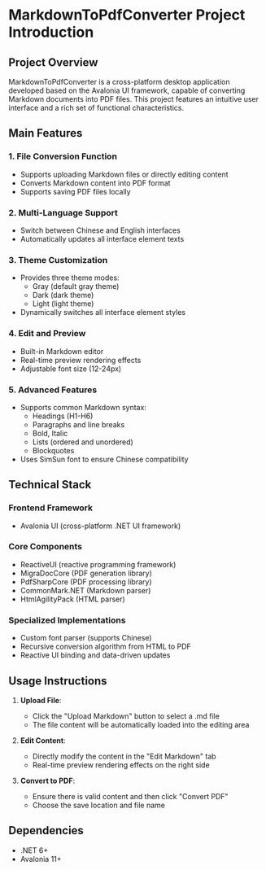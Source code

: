 # MarkdownToPdfConverter Project Introduction

## Project Overview
MarkdownToPdfConverter is a cross-platform desktop application developed based on the Avalonia UI framework, capable of converting Markdown documents into PDF files. This project features an intuitive user interface and a rich set of functional characteristics.




## Main Features

### 1. File Conversion Function
- Supports uploading Markdown files or directly editing content
- Converts Markdown content into PDF format
- Supports saving PDF files locally

### 2. Multi-Language Support
- Switch between Chinese and English interfaces
- Automatically updates all interface element texts

### 3. Theme Customization
- Provides three theme modes:
  - Gray (default gray theme)
  - Dark (dark theme)
  - Light (light theme)
- Dynamically switches all interface element styles

### 4. Edit and Preview
- Built-in Markdown editor
- Real-time preview rendering effects
- Adjustable font size (12-24px)

### 5. Advanced Features
- Supports common Markdown syntax:
  - Headings (H1-H6)
  - Paragraphs and line breaks
  - Bold, Italic
  - Lists (ordered and unordered)
  - Blockquotes
- Uses SimSun font to ensure Chinese compatibility

## Technical Stack

### Frontend Framework
- Avalonia UI (cross-platform .NET UI framework)

### Core Components
- ReactiveUI (reactive programming framework)
- MigraDocCore (PDF generation library)
- PdfSharpCore (PDF processing library)
- CommonMark.NET (Markdown parser)
- HtmlAgilityPack (HTML parser)

### Specialized Implementations
- Custom font parser (supports Chinese)
- Recursive conversion algorithm from HTML to PDF
- Reactive UI binding and data-driven updates

## Usage Instructions

1. **Upload File**:
   - Click the "Upload Markdown" button to select a .md file
   - The file content will be automatically loaded into the editing area

2. **Edit Content**:
   - Directly modify the content in the "Edit Markdown" tab
   - Real-time preview rendering effects on the right side

3. **Convert to PDF**:
   - Ensure there is valid content and then click "Convert PDF"
   - Choose the save location and file name

## Dependencies

- .NET 6+
- Avalonia 11+
